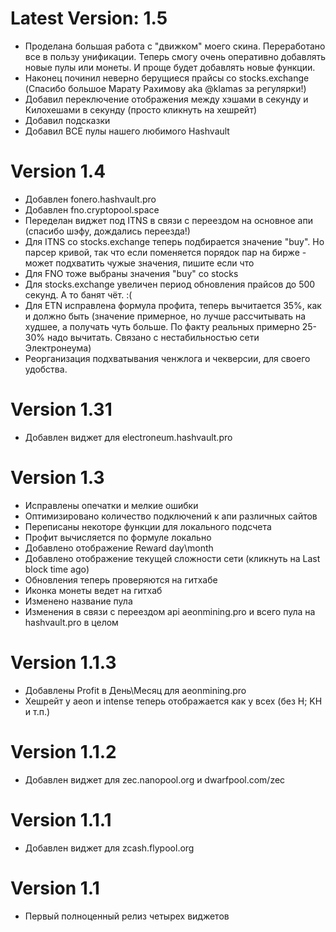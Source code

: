 
# Latest Version: 1.5
- Проделана большая работа с "движком" моего скина. Переработано все в пользу унификации. Теперь смогу очень оперативно добавлять новые пулы или монеты. И проще будет добавлять новые функции.
- Наконец починил неверно берущиеся прайсы со stocks.exchange (Спасибо большое Марату Рахимову aka @klamas за регулярки!)
- Добавил переключение отображения между хэшами в секунду и Килохешами в секунду (просто кликнуть на хешрейт)
- Добавил подсказки
- Добавил ВСЕ пулы нашего любимого Hashvault 
# Version 1.4
- Добавлен fonero.hashvault.pro
- Добавлен fno.cryptopool.space
- Переделан виджет под ITNS в связи с переездом на основное апи (спасибо шэфу, дождались переезда!)
- Для ITNS со stocks.exchange теперь подбирается значение "buy". Но парсер кривой, так что если поменяется порядок пар на бирже - может подхватить чужые значения, пишите если что
- Для FNO тоже выбраны значения "buy" со stocks
- Для stocks.exchange увеличен период обновления прайсов до 500 секунд. А то банят чёт. :(
- Для ETN исправлена формула профита, теперь вычитается 35%, как и должно быть (значение примерное, но лучше рассчитывать на худшее, а получать чуть больше. По факту реальных примерно 25-30% надо вычитать. Связано с нестабильностью сети Электронеума)
- Реорганизация подхватывания ченжлога и чекверсии, для своего удобства.
# Version 1.31
- Добавлен виджет для electroneum.hashvault.pro
# Version 1.3
- Исправлены опечатки и мелкие ошибки
- Оптимизировано количество подключений к апи различных сайтов
- Переписаны некоторе функции для локального подсчета
- Профит вычисляется по формуле локально
- Добавлено отображение Reward day\month
- Добавлено отображение текущей сложности сети (кликнуть на Last block time ago)
- Обновления теперь проверяются на гитхабе
- Иконка монеты ведет на гитхаб
- Изменено название пула
- Изменения в связи с переездом api aeonmining.pro и  всего пула на hashvault.pro в целом
# Version 1.1.3
- Добавлены Profit в День\Месяц для aeonmining.pro 
- Хешрейт у aeon и intense теперь отображается как у всех (без H; KH и т.п.)
# Version 1.1.2
- Добавлен виджет для zec.nanopool.org и dwarfpool.com/zec
# Version 1.1.1
- Добавлен виджет для zcash.flypool.org
# Version 1.1
- Первый полноценный релиз четырех виджетов
